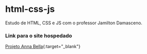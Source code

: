 # html-css-js
Estudo de HTML, CSS e JS com o professor Jamilton Damasceno.

### Link para o site hospedado
[Projeto Anna Bella](https://ygrillo.github.io/html-css-js/biografia.html){:target="_blank"}